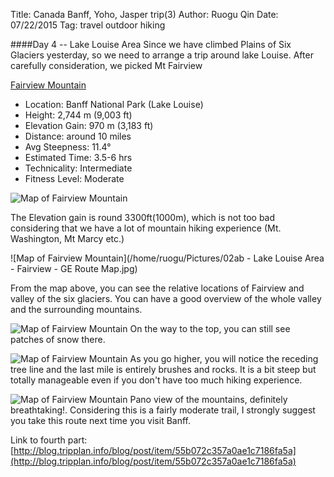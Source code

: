 Title: Canada Banff, Yoho, Jasper trip(3)
Author: Ruogu Qin
Date: 07/22/2015
Tag: travel
     outdoor
     hiking

####Day 4 -- Lake Louise Area
Since we have climbed Plains of Six Glaciers yesterday, so we need to arrange a trip around lake Louise. After carefully consideration, we picked Mt Fairview

[Fairview Mountain](http://www.soistheman.com/diary/page.php?id=fairview-mtn&page=1)

* Location: Banff National Park (Lake Louise)
* Height: 2,744 m (9,003 ft)
* Elevation Gain: 970 m (3,183 ft)
* Distance: around 10 miles
* Avg Steepness: 11.4°
* Estimated Time: 3.5-6 hrs
* Technicality: Intermediate
* Fitness Level: Moderate

![Map of Fairview Mountain](/home/ruogu/Pictures/fairview_mountain.jpg)

The Elevation gain is round 3300ft(1000m), which is not too bad considering that we have a lot of mountain hiking experience (Mt. Washington, Mt Marcy etc.)

![Map of Fairview Mountain](/home/ruogu/Pictures/02ab - Lake Louise Area - Fairview - GE Route Map.jpg)

From the map above, you can see the relative locations of Fairview and valley of the six glaciers. You can have a good overview of the whole valley and the surrounding mountains.

![Map of Fairview Mountain](/home/ruogu/Pictures/IMG_20150630_141849.jpg)
On the way to the top, you can still see patches of snow there.

![Map of Fairview Mountain](/home/ruogu/Pictures/IMG_20150630_153339.jpg)
As you go higher, you will notice the receding tree line and the last mile is entirely brushes and rocks. It is a bit steep but totally manageable even if you don't have too much hiking experience.

![Map of Fairview Mountain](/home/ruogu/Pictures/PANO_20150630_155537.jpg)
Pano view of the mountains, definitely breathtaking!. Considering this is a fairly moderate trail, I strongly suggest you take this route next time you visit Banff.

Link to fourth part: [http://blog.tripplan.info/blog/post/item/55b072c357a0ae1c7186fa5a](http://blog.tripplan.info/blog/post/item/55b072c357a0ae1c7186fa5a)
